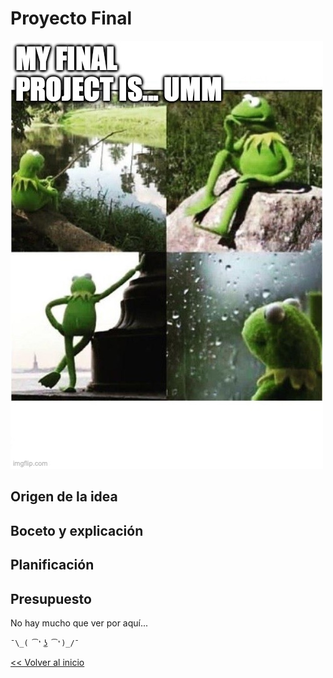 # Proyecto Final

![](../../img/memes/thinking.jpg)

## Origen de la idea

## Boceto y explicación

## Planificación

## Presupuesto

No hay mucho que ver por aquí...

`¯\_( ͡❛ ͜ʖ ͡❛)_/¯ `

[<< Volver al inicio](index-es.md)  